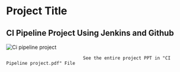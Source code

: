 # Project Title

## CI Pipeline Project Using Jenkins and Github


![Ci pipeline project](https://github.com/Asmit-Pandey/CI-Pipeline-project/assets/97057036/d13b17a3-09c6-4141-8493-7306debdc62c)


                                 See the entire project PPT in "CI Pipeline project.pdf" File
